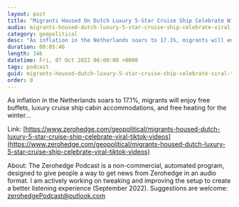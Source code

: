```yaml
---
layout: post
title: "Migrants Housed On Dutch Luxury 5-Star Cruise Ship Celebrate With Viral TikTok Videos"
audio: migrants-housed-dutch-luxury-5-star-cruise-ship-celebrate-viral-tiktok-videos-0
category: geopolitical
desc: "As inflation in the Netherlands soars to 17.1%, migrants will enjoy free buffets, luxury cruise ship cabin accommodations, and free heating for the winter..."
duration: 00:05:46
length: 346
datetime: Fri, 07 Oct 2022 06:00:00 +0000
tags: podcast
guid: migrants-housed-dutch-luxury-5-star-cruise-ship-celebrate-viral-tiktok-videos-0
order: 0
---
```

As inflation in the Netherlands soars to 17.1%, migrants will enjoy free buffets, luxury cruise ship cabin accommodations, and free heating for the winter...

Link: [https://www.zerohedge.com/geopolitical/migrants-housed-dutch-luxury-5-star-cruise-ship-celebrate-viral-tiktok-videos](https://www.zerohedge.com/geopolitical/migrants-housed-dutch-luxury-5-star-cruise-ship-celebrate-viral-tiktok-videos)

About: The Zerohedge Podcast is a non-commercial, automated program, designed to give people a way to get news from Zerohedge in an audio format.  I am actively working on tweaking and improving the setup to create a better listening experience (September 2022).  Suggestions are welcome: [zerohedgePodcast@outlook.com](mailto:zerohedgePodcast@outlook.com)